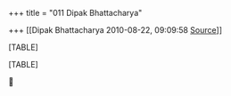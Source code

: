 +++
title = "011 Dipak Bhattacharya"

+++
[[Dipak Bhattacharya	2010-08-22, 09:09:58 [Source](https://groups.google.com/g/bvparishat/c/NpiZJW9u5oE)]]



[TABLE]

[TABLE]



